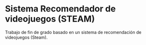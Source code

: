# Sistema Recomendador de videojuegos (STEAM)
Trabajo de fin de grado basado en un sistema de recomendación de videojuegos (Steam).


